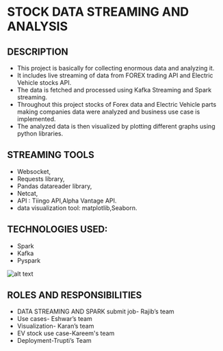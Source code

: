 # STOCK DATA STREAMING AND ANALYSIS

## DESCRIPTION
* This project is basically for collecting  enormous data and analyzing it. 
* It includes live streaming of data from FOREX trading API and Electric Vehicle stocks API. 
* The data is fetched and processed using Kafka Streaming and Spark streaming.
* Throughout this project stocks of Forex data and Electric Vehicle parts making companies data were analyzed and business use case is implemented. 
* The analyzed data is then visualized by plotting different graphs using python libraries.

## STREAMING TOOLS
* Websocket,
* Requests library,
* Pandas datareader library,
* Netcat,
* API : Tiingo API,Alpha Vantage API.
* data visualization tool: matplotlib,Seaborn.


## TECHNOLOGIES USED:
* Spark
* Kafka
* Pyspark


![alt text](https://databricks.com/wp-content/uploads/2015/03/Screen-Shot-2015-03-29-at-10.11.42-PM.png)

## ROLES AND RESPONSIBILITIES
* DATA STREAMING AND SPARK submit job- Rajib’s team
* Use cases- Eshwar’s team
* Visualization- Karan’s team
* EV stock use case-Kareem's team
* Deployment-Trupti’s Team


